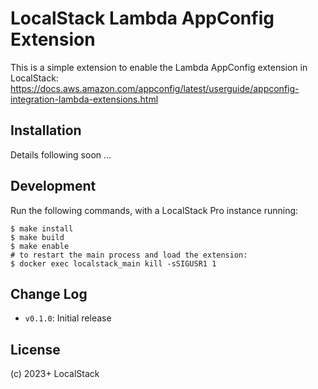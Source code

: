 LocalStack Lambda AppConfig Extension
=============================================

This is a simple extension to enable the Lambda AppConfig extension in LocalStack: https://docs.aws.amazon.com/appconfig/latest/userguide/appconfig-integration-lambda-extensions.html

## Installation

Details following soon ...

## Development

Run the following commands, with a LocalStack Pro instance running:
```
$ make install
$ make build
$ make enable
# to restart the main process and load the extension:
$ docker exec localstack_main kill -sSIGUSR1 1
```

## Change Log

* `v0.1.0`: Initial release

## License

(c) 2023+ LocalStack
